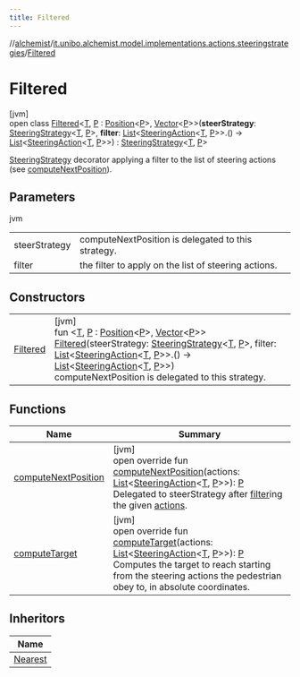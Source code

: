 ```yaml
---
title: Filtered
---
```

//[alchemist](../../../index.html)/[it.unibo.alchemist.model.implementations.actions.steeringstrategies](../index.html)/[Filtered](index.html)



# Filtered



[jvm]\
open class [Filtered](index.html)<[T](index.html), [P](index.html) : [Position](../../it.unibo.alchemist.model.interfaces/-position/index.html)<[P](index.html)>, [Vector](../../it.unibo.alchemist.model.interfaces.geometry/-vector/index.html)<[P](index.html)>>(**steerStrategy**: [SteeringStrategy](../../it.unibo.alchemist.model.interfaces/-steering-strategy/index.html)<[T](index.html), [P](index.html)>, **filter**: [List](https://kotlinlang.org/api/latest/jvm/stdlib/kotlin.collections/-list/index.html)<[SteeringAction](../../it.unibo.alchemist.model.interfaces/-steering-action/index.html)<[T](index.html), [P](index.html)>>.() -> [List](https://kotlinlang.org/api/latest/jvm/stdlib/kotlin.collections/-list/index.html)<[SteeringAction](../../it.unibo.alchemist.model.interfaces/-steering-action/index.html)<[T](index.html), [P](index.html)>>) : [SteeringStrategy](../../it.unibo.alchemist.model.interfaces/-steering-strategy/index.html)<[T](index.html), [P](index.html)> 

[SteeringStrategy](../../it.unibo.alchemist.model.interfaces/-steering-strategy/index.html) decorator applying a filter to the list of steering actions (see [computeNextPosition](compute-next-position.html)).



## Parameters


jvm

| | |
|---|---|
| steerStrategy | computeNextPosition is delegated to this strategy. |
| filter | the filter to apply on the list of steering actions. |



## Constructors


| | |
|---|---|
| [Filtered](-filtered.html) | [jvm]<br>fun <[T](index.html), [P](index.html) : [Position](../../it.unibo.alchemist.model.interfaces/-position/index.html)<[P](index.html)>, [Vector](../../it.unibo.alchemist.model.interfaces.geometry/-vector/index.html)<[P](index.html)>> [Filtered](-filtered.html)(steerStrategy: [SteeringStrategy](../../it.unibo.alchemist.model.interfaces/-steering-strategy/index.html)<[T](index.html), [P](index.html)>, filter: [List](https://kotlinlang.org/api/latest/jvm/stdlib/kotlin.collections/-list/index.html)<[SteeringAction](../../it.unibo.alchemist.model.interfaces/-steering-action/index.html)<[T](index.html), [P](index.html)>>.() -> [List](https://kotlinlang.org/api/latest/jvm/stdlib/kotlin.collections/-list/index.html)<[SteeringAction](../../it.unibo.alchemist.model.interfaces/-steering-action/index.html)<[T](index.html), [P](index.html)>>)<br>    computeNextPosition is delegated to this strategy. |


## Functions


| Name | Summary |
|---|---|
| [computeNextPosition](compute-next-position.html) | [jvm]<br>open override fun [computeNextPosition](compute-next-position.html)(actions: [List](https://kotlinlang.org/api/latest/jvm/stdlib/kotlin.collections/-list/index.html)<[SteeringAction](../../it.unibo.alchemist.model.interfaces/-steering-action/index.html)<[T](index.html), [P](index.html)>>): [P](index.html)<br>Delegated to steerStrategy after [filter](https://kotlinlang.org/api/latest/jvm/stdlib/kotlin.collections/index.html)ing the given [actions](compute-next-position.html). |
| [computeTarget](index.html#1254770434%2FFunctions%2F-134779887) | [jvm]<br>open override fun [computeTarget](index.html#1254770434%2FFunctions%2F-134779887)(actions: [List](https://kotlinlang.org/api/latest/jvm/stdlib/kotlin.collections/-list/index.html)<[SteeringAction](../../it.unibo.alchemist.model.interfaces/-steering-action/index.html)<[T](index.html), [P](index.html)>>): [P](index.html)<br>Computes the target to reach starting from the steering actions the pedestrian obey to, in absolute coordinates. |


## Inheritors


| Name |
|---|
| [Nearest](../-nearest/index.html) |


